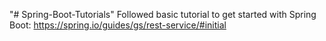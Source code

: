 "# Spring-Boot-Tutorials" 
Followed basic tutorial to get started with Spring Boot:
https://spring.io/guides/gs/rest-service/#initial
